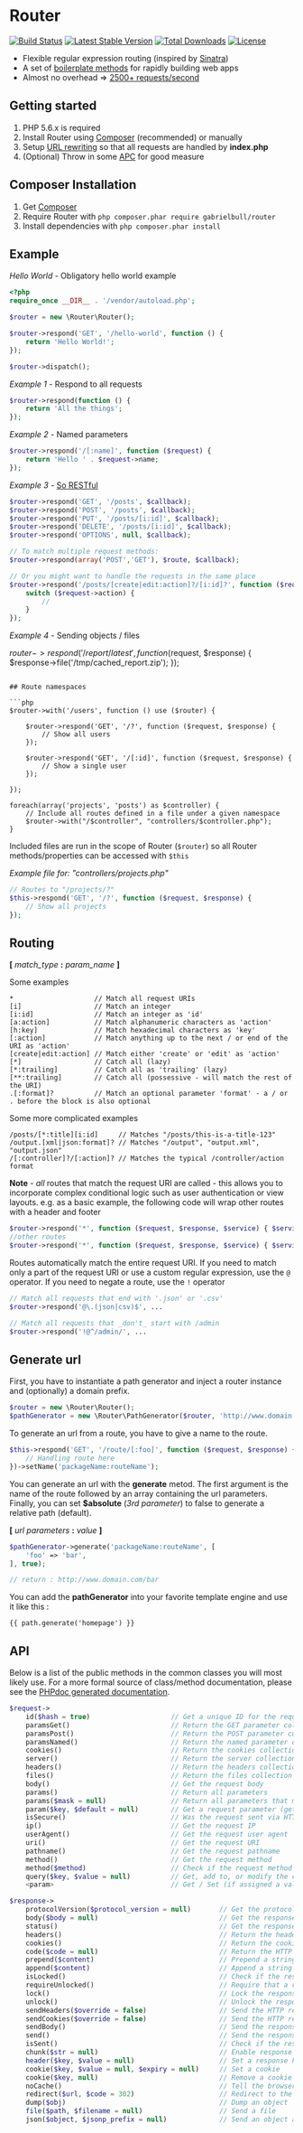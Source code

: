 # Router

[![Build Status](https://img.shields.io/travis/gabrielbull/router/master.svg?style=flat)](https://travis-ci.org/gabrielbull/router)
[![Latest Stable Version](http://img.shields.io/packagist/v/gabrielbull/router.svg?style=flat)](https://packagist.org/packages/gabrielbull/router)
[![Total Downloads](https://img.shields.io/packagist/dm/gabrielbull/router.svg?style=flat)](https://packagist.org/packages/gabrielbull/router)
[![License](https://img.shields.io/packagist/l/gabrielbull/router.svg?style=flat)](https://packagist.org/packages/gabrielbull/router)

* Flexible regular expression routing (inspired by [Sinatra](http://www.sinatrarb.com/))
* A set of [boilerplate methods](#api) for rapidly building web apps
* Almost no overhead => [2500+ requests/second](https://gist.github.com/878833)

## Getting started

1. PHP 5.6.x is required
2. Install Router using [Composer](#composer-installation) (recommended) or manually
3. Setup [URL rewriting](https://gist.github.com/874000) so that all requests are handled by **index.php**
4. (Optional) Throw in some [APC](http://pecl.php.net/package/APC) for good measure

## Composer Installation

1. Get [Composer](http://getcomposer.org/)
2. Require Router with `php composer.phar require gabrielbull/router`
3. Install dependencies with `php composer.phar install`

## Example

*Hello World* - Obligatory hello world example

```php
<?php
require_once __DIR__ . '/vendor/autoload.php';

$router = new \Router\Router();

$router->respond('GET', '/hello-world', function () {
    return 'Hello World!';
});

$router->dispatch();
```

*Example 1* - Respond to all requests

```php
$router->respond(function () {
    return 'All the things';
});
```

*Example 2* - Named parameters

```php
$router->respond('/[:name]', function ($request) {
    return 'Hello ' . $request->name;
});
```

*Example 3* - [So RESTful](http://bit.ly/g93B1s)

```php
$router->respond('GET', '/posts', $callback);
$router->respond('POST', '/posts', $callback);
$router->respond('PUT', '/posts/[i:id]', $callback);
$router->respond('DELETE', '/posts/[i:id]', $callback);
$router->respond('OPTIONS', null, $callback);

// To match multiple request methods:
$router->respond(array('POST','GET'), $route, $callback);

// Or you might want to handle the requests in the same place
$router->respond('/posts/[create|edit:action]?/[i:id]?', function ($request, $response) {
    switch ($request->action) {
        //
    }
});
```

*Example 4* - Sending objects / files

$router->respond('/report/latest', function ($request, $response) {
    $response->file('/tmp/cached_report.zip');
});
```

## Route namespaces

```php
$router->with('/users', function () use ($router) {

    $router->respond('GET', '/?', function ($request, $response) {
        // Show all users
    });

    $router->respond('GET', '/[:id]', function ($request, $response) {
        // Show a single user
    });

});

foreach(array('projects', 'posts') as $controller) {
    // Include all routes defined in a file under a given namespace
    $router->with("/$controller", "controllers/$controller.php");
}
```

Included files are run in the scope of Router (`$router`) so all Router
methods/properties can be accessed with `$this`

_Example file for: "controllers/projects.php"_
```php
// Routes to "/projects/?"
$this->respond('GET', '/?', function ($request, $response) {
    // Show all projects
});
```

## Routing

**[** *match_type* **:** *param_name* **]**

Some examples

    *                    // Match all request URIs
    [i]                  // Match an integer
    [i:id]               // Match an integer as 'id'
    [a:action]           // Match alphanumeric characters as 'action'
    [h:key]              // Match hexadecimal characters as 'key'
    [:action]            // Match anything up to the next / or end of the URI as 'action'
    [create|edit:action] // Match either 'create' or 'edit' as 'action'
    [*]                  // Catch all (lazy)
    [*:trailing]         // Catch all as 'trailing' (lazy)
    [**:trailing]        // Catch all (possessive - will match the rest of the URI)
    .[:format]?          // Match an optional parameter 'format' - a / or . before the block is also optional

Some more complicated examples

    /posts/[*:title][i:id]     // Matches "/posts/this-is-a-title-123"
    /output.[xml|json:format]? // Matches "/output", "output.xml", "output.json"
    /[:controller]?/[:action]? // Matches the typical /controller/action format

**Note** - *all* routes that match the request URI are called - this
allows you to incorporate complex conditional logic such as user
authentication or view layouts. e.g. as a basic example, the following
code will wrap other routes with a header and footer

```php
$router->respond('*', function ($request, $response, $service) { $service->render('header.phtml'); });
//other routes
$router->respond('*', function ($request, $response, $service) { $service->render('footer.phtml'); });
```

Routes automatically match the entire request URI. If you need to match
only a part of the request URI or use a custom regular expression, use the `@` operator. If you need to
negate a route, use the `!` operator

```php
// Match all requests that end with '.json' or '.csv'
$router->respond('@\.(json|csv)$', ...

// Match all requests that _don't_ start with /admin
$router->respond('!@^/admin/', ...
```

## Generate url

First, you have to instantiate a path generator and inject a router instance and (optionally) a domain prefix.

```php
$router = new \Router\Router();
$pathGenerator = new \Router\PathGenerator($router, 'http://www.domain.com');
```

To generate an url from a route, you have to give a name to the route.

```php
$this->respond('GET', '/route/[:foo]', function ($request, $response) {
    // Handling route here
})->setName('packageName:routeName');
```

You can generate an url with the **generate** metod. The first argument is the name of the route followed by an array containing the url parameters. Finally, you can set **$absolute** (*3rd parameter*) to false to generate a relative path (default). 

**[** *url parameters* **:** *value* **]**

```php
$pathGenerator->generate('packageName:routeName', [
    'foo' => 'bar',
], true);

// return : http://www.domain.com/bar
```

You can add the **pathGenerator** into your favorite template engine and use it like this :

```twig
{{ path.generate('homepage') }}
```

## API

Below is a list of the public methods in the common classes you will most likely use. For a more formal source
of class/method documentation, please see the [PHPdoc generated documentation](http://chriso.github.io/klein.php/docs/).

```php
$request->
    id($hash = true)                    // Get a unique ID for the request
    paramsGet()                         // Return the GET parameter collection
    paramsPost()                        // Return the POST parameter collection
    paramsNamed()                       // Return the named parameter collection
    cookies()                           // Return the cookies collection
    server()                            // Return the server collection
    headers()                           // Return the headers collection
    files()                             // Return the files collection
    body()                              // Get the request body
    params()                            // Return all parameters
    params($mask = null)                // Return all parameters that match the mask array - extract() friendly
    param($key, $default = null)        // Get a request parameter (get, post, named)
    isSecure()                          // Was the request sent via HTTPS?
    ip()                                // Get the request IP
    userAgent()                         // Get the request user agent
    uri()                               // Get the request URI
    pathname()                          // Get the request pathname
    method()                            // Get the request method
    method($method)                     // Check if the request method is $method, i.e. method('post') => true
    query($key, $value = null)          // Get, add to, or modify the current query string
    <param>                             // Get / Set (if assigned a value) a request parameter

$response->
    protocolVersion($protocol_version = null)       // Get the protocol version, or set it to the passed value
    body($body = null)                              // Get the response body's content, or set it to the passed value
    status()                                        // Get the response's status object
    headers()                                       // Return the headers collection
    cookies()                                       // Return the cookies collection
    code($code = null)                              // Return the HTTP response code, or set it to the passed value
    prepend($content)                               // Prepend a string to the response body
    append($content)                                // Append a string to the response body
    isLocked()                                      // Check if the response is locked
    requireUnlocked()                               // Require that a response is unlocked
    lock()                                          // Lock the response from further modification
    unlock()                                        // Unlock the response
    sendHeaders($override = false)                  // Send the HTTP response headers
    sendCookies($override = false)                  // Send the HTTP response cookies
    sendBody()                                      // Send the response body's content
    send()                                          // Send the response and lock it
    isSent()                                        // Check if the response has been sent
    chunk($str = null)                              // Enable response chunking (see the wiki)
    header($key, $value = null)                     // Set a response header
    cookie($key, $value = null, $expiry = null)     // Set a cookie
    cookie($key, null)                              // Remove a cookie
    noCache()                                       // Tell the browser not to cache the response
    redirect($url, $code = 302)                     // Redirect to the specified URL
    dump($obj)                                      // Dump an object
    file($path, $filename = null)                   // Send a file
    json($object, $jsonp_prefix = null)             // Send an object as JSON or JSONP by providing padding prefix
```

